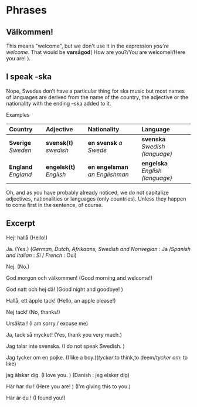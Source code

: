 # Phrases

## Välkommen!

This means "welcome", but we don't use it in the expression _you're welcome_. That would be **varsågod**\( How are you?/You are welcome!/Here you are! \).

## I speak -ska

Nope, Swedes don’t have a particular thing for ska music but most names of languages are derived from the name of the country, the adjective or the nationality with the ending –ska added to it.

Examples

| Country | Adjective | Nationality | Language |
| :--- | :--- | :--- | :--- |
| **Sverige** _Sweden_ | **svensk\(t\)** _swedish_ | **en svensk** _a Swede_ | **svenska** _Swedish \(language\)_ |
| **England** _England_ | **engelsk\(t\)** _English_ | **en engelsman** _an Englishman_ | **engelska** _English \(language\)_ |

Oh, and as you have probably already noticed, we do not capitalize adjectives, nationalities or languages \(only countries\). Unless they happen to come first in the sentence, of course.

## Excerpt

Hej! hallå \(Hello!\)

Ja. \(Yes.\) \(_German, Dutch, Afrikaans, Swedish and Norwegian_ : Ja /_Spanish and Italian_ : _Sí_ / _French_ : Oui\)

Nej. \(No.\)

God morgon och välkommen! \(Good morning and welcome!\)

God natt och hej då! \(Good night and goodbye! \)

Hallå, ett äpple tack! \(Hello, an apple please!\)

Nej tack! \(No, thanks!\)

Ursäkta ! \(I am sorry./ excuse me\)

Ja, tack så mycket! \(Yes, thank you very much.\)

Jag talar inte svenska. \(I do not speak Swedish. \)

Jag tycker om en pojke. \(I like a boy.\)\(_tycker_:to think,to deem/_tycker om_: to like\)

jag älskar dig. \(I love you. \) \(Danish : jeg elsker dig\)

Här har du ! \(Here you are! \) \(I'm giving this to you.\)

Här är du ! \(I found you!\)

